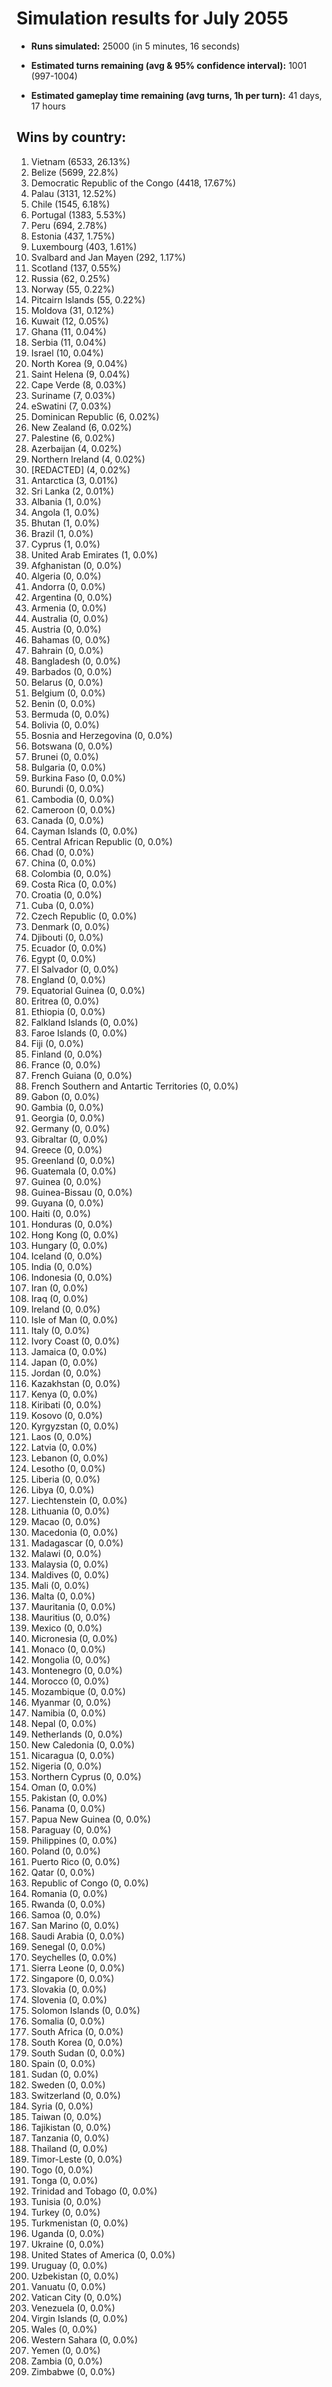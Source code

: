 # Simulation results for July 2055

* **Runs simulated:** 25000 (in 5 minutes, 16 seconds)

* **Estimated turns remaining (avg & 95% confidence interval):** 1001 (997-1004)

* **Estimated gameplay time remaining (avg turns, 1h per turn):** 41 days, 17 hours

## Wins by country:
1. Vietnam (6533, 26.13%)
2. Belize (5699, 22.8%)
3. Democratic Republic of the Congo (4418, 17.67%)
4. Palau (3131, 12.52%)
5. Chile (1545, 6.18%)
6. Portugal (1383, 5.53%)
7. Peru (694, 2.78%)
8. Estonia (437, 1.75%)
9. Luxembourg (403, 1.61%)
10. Svalbard and Jan Mayen (292, 1.17%)
11. Scotland (137, 0.55%)
12. Russia (62, 0.25%)
13. Norway (55, 0.22%)
14. Pitcairn Islands (55, 0.22%)
15. Moldova (31, 0.12%)
16. Kuwait (12, 0.05%)
17. Ghana (11, 0.04%)
18. Serbia (11, 0.04%)
19. Israel (10, 0.04%)
20. North Korea (9, 0.04%)
21. Saint Helena (9, 0.04%)
22. Cape Verde (8, 0.03%)
23. Suriname (7, 0.03%)
24. eSwatini (7, 0.03%)
25. Dominican Republic (6, 0.02%)
26. New Zealand (6, 0.02%)
27. Palestine (6, 0.02%)
28. Azerbaijan (4, 0.02%)
29. Northern Ireland (4, 0.02%)
30. [REDACTED] (4, 0.02%)
31. Antarctica (3, 0.01%)
32. Sri Lanka (2, 0.01%)
33. Albania (1, 0.0%)
34. Angola (1, 0.0%)
35. Bhutan (1, 0.0%)
36. Brazil (1, 0.0%)
37. Cyprus (1, 0.0%)
38. United Arab Emirates (1, 0.0%)
39. Afghanistan (0, 0.0%)
40. Algeria (0, 0.0%)
41. Andorra (0, 0.0%)
42. Argentina (0, 0.0%)
43. Armenia (0, 0.0%)
44. Australia (0, 0.0%)
45. Austria (0, 0.0%)
46. Bahamas (0, 0.0%)
47. Bahrain (0, 0.0%)
48. Bangladesh (0, 0.0%)
49. Barbados (0, 0.0%)
50. Belarus (0, 0.0%)
51. Belgium (0, 0.0%)
52. Benin (0, 0.0%)
53. Bermuda (0, 0.0%)
54. Bolivia (0, 0.0%)
55. Bosnia and Herzegovina (0, 0.0%)
56. Botswana (0, 0.0%)
57. Brunei (0, 0.0%)
58. Bulgaria (0, 0.0%)
59. Burkina Faso (0, 0.0%)
60. Burundi (0, 0.0%)
61. Cambodia (0, 0.0%)
62. Cameroon (0, 0.0%)
63. Canada (0, 0.0%)
64. Cayman Islands (0, 0.0%)
65. Central African Republic (0, 0.0%)
66. Chad (0, 0.0%)
67. China (0, 0.0%)
68. Colombia (0, 0.0%)
69. Costa Rica (0, 0.0%)
70. Croatia (0, 0.0%)
71. Cuba (0, 0.0%)
72. Czech Republic (0, 0.0%)
73. Denmark (0, 0.0%)
74. Djibouti (0, 0.0%)
75. Ecuador (0, 0.0%)
76. Egypt (0, 0.0%)
77. El Salvador (0, 0.0%)
78. England (0, 0.0%)
79. Equatorial Guinea (0, 0.0%)
80. Eritrea (0, 0.0%)
81. Ethiopia (0, 0.0%)
82. Falkland Islands (0, 0.0%)
83. Faroe Islands (0, 0.0%)
84. Fiji (0, 0.0%)
85. Finland (0, 0.0%)
86. France (0, 0.0%)
87. French Guiana (0, 0.0%)
88. French Southern and Antartic Territories (0, 0.0%)
89. Gabon (0, 0.0%)
90. Gambia (0, 0.0%)
91. Georgia (0, 0.0%)
92. Germany (0, 0.0%)
93. Gibraltar (0, 0.0%)
94. Greece (0, 0.0%)
95. Greenland (0, 0.0%)
96. Guatemala (0, 0.0%)
97. Guinea (0, 0.0%)
98. Guinea-Bissau (0, 0.0%)
99. Guyana (0, 0.0%)
100. Haiti (0, 0.0%)
101. Honduras (0, 0.0%)
102. Hong Kong (0, 0.0%)
103. Hungary (0, 0.0%)
104. Iceland (0, 0.0%)
105. India (0, 0.0%)
106. Indonesia (0, 0.0%)
107. Iran (0, 0.0%)
108. Iraq (0, 0.0%)
109. Ireland (0, 0.0%)
110. Isle of Man (0, 0.0%)
111. Italy (0, 0.0%)
112. Ivory Coast (0, 0.0%)
113. Jamaica (0, 0.0%)
114. Japan (0, 0.0%)
115. Jordan (0, 0.0%)
116. Kazakhstan (0, 0.0%)
117. Kenya (0, 0.0%)
118. Kiribati (0, 0.0%)
119. Kosovo (0, 0.0%)
120. Kyrgyzstan (0, 0.0%)
121. Laos (0, 0.0%)
122. Latvia (0, 0.0%)
123. Lebanon (0, 0.0%)
124. Lesotho (0, 0.0%)
125. Liberia (0, 0.0%)
126. Libya (0, 0.0%)
127. Liechtenstein (0, 0.0%)
128. Lithuania (0, 0.0%)
129. Macao (0, 0.0%)
130. Macedonia (0, 0.0%)
131. Madagascar (0, 0.0%)
132. Malawi (0, 0.0%)
133. Malaysia (0, 0.0%)
134. Maldives (0, 0.0%)
135. Mali (0, 0.0%)
136. Malta (0, 0.0%)
137. Mauritania (0, 0.0%)
138. Mauritius (0, 0.0%)
139. Mexico (0, 0.0%)
140. Micronesia (0, 0.0%)
141. Monaco (0, 0.0%)
142. Mongolia (0, 0.0%)
143. Montenegro (0, 0.0%)
144. Morocco (0, 0.0%)
145. Mozambique (0, 0.0%)
146. Myanmar (0, 0.0%)
147. Namibia (0, 0.0%)
148. Nepal (0, 0.0%)
149. Netherlands (0, 0.0%)
150. New Caledonia (0, 0.0%)
151. Nicaragua (0, 0.0%)
152. Nigeria (0, 0.0%)
153. Northern Cyprus (0, 0.0%)
154. Oman (0, 0.0%)
155. Pakistan (0, 0.0%)
156. Panama (0, 0.0%)
157. Papua New Guinea (0, 0.0%)
158. Paraguay (0, 0.0%)
159. Philippines (0, 0.0%)
160. Poland (0, 0.0%)
161. Puerto Rico (0, 0.0%)
162. Qatar (0, 0.0%)
163. Republic of Congo (0, 0.0%)
164. Romania (0, 0.0%)
165. Rwanda (0, 0.0%)
166. Samoa (0, 0.0%)
167. San Marino (0, 0.0%)
168. Saudi Arabia (0, 0.0%)
169. Senegal (0, 0.0%)
170. Seychelles (0, 0.0%)
171. Sierra Leone (0, 0.0%)
172. Singapore (0, 0.0%)
173. Slovakia (0, 0.0%)
174. Slovenia (0, 0.0%)
175. Solomon Islands (0, 0.0%)
176. Somalia (0, 0.0%)
177. South Africa (0, 0.0%)
178. South Korea (0, 0.0%)
179. South Sudan (0, 0.0%)
180. Spain (0, 0.0%)
181. Sudan (0, 0.0%)
182. Sweden (0, 0.0%)
183. Switzerland (0, 0.0%)
184. Syria (0, 0.0%)
185. Taiwan (0, 0.0%)
186. Tajikistan (0, 0.0%)
187. Tanzania (0, 0.0%)
188. Thailand (0, 0.0%)
189. Timor-Leste (0, 0.0%)
190. Togo (0, 0.0%)
191. Tonga (0, 0.0%)
192. Trinidad and Tobago (0, 0.0%)
193. Tunisia (0, 0.0%)
194. Turkey (0, 0.0%)
195. Turkmenistan (0, 0.0%)
196. Uganda (0, 0.0%)
197. Ukraine (0, 0.0%)
198. United States of America (0, 0.0%)
199. Uruguay (0, 0.0%)
200. Uzbekistan (0, 0.0%)
201. Vanuatu (0, 0.0%)
202. Vatican City (0, 0.0%)
203. Venezuela (0, 0.0%)
204. Virgin Islands (0, 0.0%)
205. Wales (0, 0.0%)
206. Western Sahara (0, 0.0%)
207. Yemen (0, 0.0%)
208. Zambia (0, 0.0%)
209. Zimbabwe (0, 0.0%)
